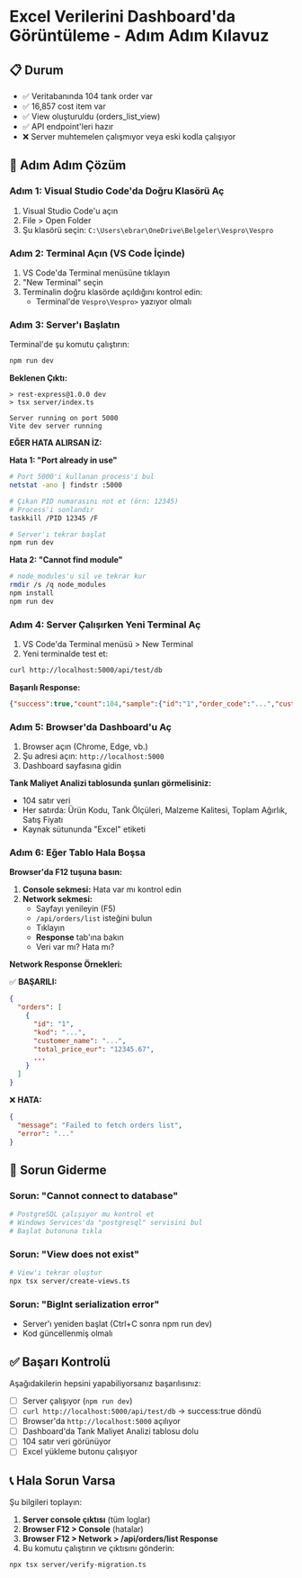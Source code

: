 # Excel Verilerini Dashboard'da Görüntüleme - Adım Adım Kılavuz

## 📋 Durum
- ✅ Veritabanında 104 tank order var
- ✅ 16,857 cost item var
- ✅ View oluşturuldu (orders_list_view)
- ✅ API endpoint'leri hazır
- ❌ Server muhtemelen çalışmıyor veya eski kodla çalışıyor

## 🚀 Adım Adım Çözüm

### Adım 1: Visual Studio Code'da Doğru Klasörü Aç

1. Visual Studio Code'u açın
2. File > Open Folder
3. Şu klasörü seçin: `C:\Users\ebrar\OneDrive\Belgeler\Vespro\Vespro`

### Adım 2: Terminal Açın (VS Code İçinde)

1. VS Code'da Terminal menüsüne tıklayın
2. "New Terminal" seçin
3. Terminalin doğru klasörde açıldığını kontrol edin:
   - Terminal'de `Vespro\Vespro>` yazıyor olmalı

### Adım 3: Server'ı Başlatın

Terminal'de şu komutu çalıştırın:

```bash
npm run dev
```

**Beklenen Çıktı:**
```
> rest-express@1.0.0 dev
> tsx server/index.ts

Server running on port 5000
Vite dev server running
```

**EĞER HATA ALIRSAN İZ:**

**Hata 1: "Port already in use"**
```bash
# Port 5000'i kullanan process'i bul
netstat -ano | findstr :5000

# Çıkan PID numarasını not et (örn: 12345)
# Process'i sonlandır
taskkill /PID 12345 /F

# Server'ı tekrar başlat
npm run dev
```

**Hata 2: "Cannot find module"**
```bash
# node_modules'u sil ve tekrar kur
rmdir /s /q node_modules
npm install
npm run dev
```

### Adım 4: Server Çalışırken Yeni Terminal Aç

1. VS Code'da Terminal menüsü > New Terminal
2. Yeni terminalde test et:

```bash
curl http://localhost:5000/api/test/db
```

**Başarılı Response:**
```json
{"success":true,"count":104,"sample":{"id":"1","order_code":"...","customer_name":"..."}}
```

### Adım 5: Browser'da Dashboard'u Aç

1. Browser açın (Chrome, Edge, vb.)
2. Şu adresi açın: `http://localhost:5000`
3. Dashboard sayfasına gidin

**Tank Maliyet Analizi tablosunda şunları görmelisiniz:**
- 104 satır veri
- Her satırda: Ürün Kodu, Tank Ölçüleri, Malzeme Kalitesi, Toplam Ağırlık, Satış Fiyatı
- Kaynak sütununda "Excel" etiketi

### Adım 6: Eğer Tablo Hala Boşsa

**Browser'da F12 tuşuna basın:**

1. **Console sekmesi:** Hata var mı kontrol edin
2. **Network sekmesi:** 
   - Sayfayı yenileyin (F5)
   - `/api/orders/list` isteğini bulun
   - Tıklayın
   - **Response** tab'ına bakın
   - Veri var mı? Hata mı?

**Network Response Örnekleri:**

✅ **BAŞARILI:**
```json
{
  "orders": [
    {
      "id": "1",
      "kod": "...",
      "customer_name": "...",
      "total_price_eur": "12345.67",
      ...
    }
  ]
}
```

❌ **HATA:**
```json
{
  "message": "Failed to fetch orders list",
  "error": "..."
}
```

## 🔧 Sorun Giderme

### Sorun: "Cannot connect to database"
```bash
# PostgreSQL çalışıyor mu kontrol et
# Windows Services'da "postgresql" servisini bul
# Başlat butonuna tıkla
```

### Sorun: "View does not exist"
```bash
# View'ı tekrar oluştur
npx tsx server/create-views.ts
```

### Sorun: "BigInt serialization error"
- Server'ı yeniden başlat (Ctrl+C sonra npm run dev)
- Kod güncellenmiş olmalı

## ✅ Başarı Kontrolü

Aşağıdakilerin hepsini yapabiliyorsanız başarılısınız:

- [ ] Server çalışıyor (`npm run dev`)
- [ ] `curl http://localhost:5000/api/test/db` → success:true döndü
- [ ] Browser'da `http://localhost:5000` açılıyor
- [ ] Dashboard'da Tank Maliyet Analizi tablosu dolu
- [ ] 104 satır veri görünüyor
- [ ] Excel yükleme butonu çalışıyor

## 📞 Hala Sorun Varsa

Şu bilgileri toplayın:

1. **Server console çıktısı** (tüm loglar)
2. **Browser F12 > Console** (hatalar)
3. **Browser F12 > Network > /api/orders/list Response**
4. Bu komutu çalıştırın ve çıktısını gönderin:
```bash
npx tsx server/verify-migration.ts
